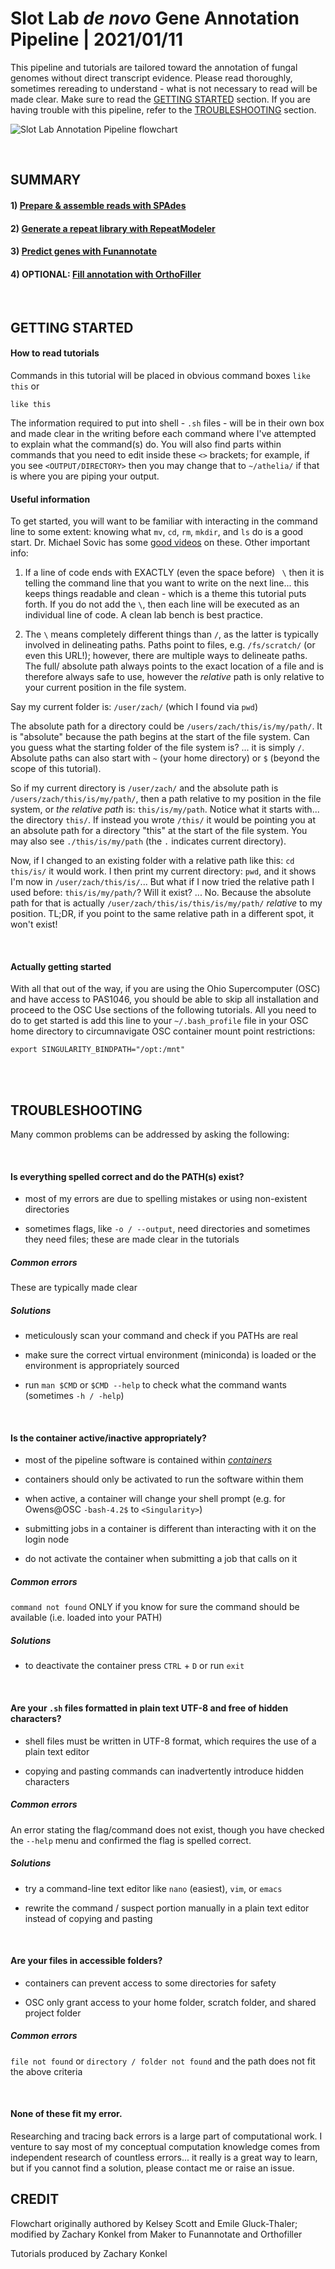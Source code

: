 # Slot Lab *de novo* Gene Annotation Pipeline | 2021/01/11
This pipeline and tutorials are tailored toward the annotation of fungal genomes without direct transcript evidence. Please read thoroughly, sometimes rereading to understand - what is not necessary to read will be made clear. Make sure to read the [GETTING STARTED](https://gitlab.com/xonq/tutorials/-/blob/master/annotationPipeline.md#getting-started) section. If you are having trouble with this pipeline, refer to the [TROUBLESHOOTING](https://gitlab.com/xonq/tutorials/-/blob/master/annotationPipeline.md#troubleshooting) section.


![Slot Lab Annotation Pipeline flowchart](https://gitlab.com/xonq/tutorials/-/raw/master/image/annotationPipeline.png "Flowchart")

<br />

## SUMMARY
#### 1) [Prepare & assemble reads with SPAdes](https://gitlab.com/xonq/tutorials/-/blob/master/assembly.md)
#### 2) [Generate a repeat library with RepeatModeler](https://gitlab.com/xonq/tutorials/-/blob/master/repeatmodeler.md)
#### 3) [Predict genes with Funannotate](https://gitlab.com/xonq/tutorials/-/blob/master/funannotate.md)
#### 4) OPTIONAL: [Fill annotation with OrthoFiller](https://gitlab.com/xonq/tutorials/-/blob/master/orthofiller.md)

<br />

## GETTING STARTED
#### How to read tutorials
Commands in this tutorial will be placed in obvious command boxes `like this` or
```
like this
```

The information required to put into shell - `.sh` files - will be in their own box and made clear in the writing before each command where I've attempted to explain what the command(s) do. You will also find parts within commands that you need to edit inside these `<>` brackets; for example, if you see `<OUTPUT/DIRECTORY>` then you may change that to `~/athelia/` if that is where you are piping your output. 

#### Useful information
To get started, you will want to be familiar with interacting in the command line to some extent: knowing what `mv`, `cd`, `rm`, `mkdir`, and `ls` do is a good start. Dr. Michael Sovic has some [good videos](https://www.youtube.com/playlist?list=PLxhIMi78eQehzRgd1C6wkJaaf0_nEnmvH) on these. Other important info:

1) If a line of code ends with EXACTLY (even the space before) ` \` then it is telling the command line that you want to write on the next line... this keeps things readable and clean - which is a theme this tutorial puts forth. If you do not add the `\`, then each line will be executed as an individual line of code. A clean lab bench is best practice.

2) The `\` means completely different things than `/`, as the latter is typically 
involved in delineating paths. Paths point to files, e.g. `/fs/scratch/` (or even this URL!); however, there are multiple ways to delineate paths. The full/
absolute path always points to the exact location of a file and is therefore always safe to use, however the *relative* path 
is only relative to your current position in the file system. 

Say my current folder is: `/user/zach/` (which I found via `pwd`)

The absolute path for a directory could be `/users/zach/this/is/my/path/`. It is "absolute" because the path begins at the start of the file system. Can you guess what the starting folder of the file system is? ... it is simply `/`. Absolute paths can also start with `~` (your home directory) or `$` (beyond the scope of this tutorial). 

So if my current directory is `/user/zach/` and the absolute path is `/users/zach/this/is/my/path/`, then a path relative to my position in the file system, or *the relative path* is: `this/is/my/path`. Notice what it starts with... the directory `this/`. If instead you wrote `/this/` it would be pointing you at an absolute path for a directory "this" at the start of the file system. You may also see `./this/is/my/path` (the `.` indicates current directory).

Now, if I changed to an existing folder with a relative path like this: `cd this/is/` it would work. I then print my current directory: `pwd`, and it shows I'm now in `/user/zach/this/is/`... But what if I now tried the relative path I used before: `this/is/my/path/`? Will it exist? ... No. Because the absolute path for that is actually `/user/zach/this/is/this/is/my/path/` *relative* to my position. TL;DR, if you point to the same relative path in a different spot, it won't exist!  

<br />

#### Actually getting started
With all that out of the way, if you are using the Ohio Supercomputer (OSC) and have 
access to PAS1046, you should be able to skip all installation and proceed to the OSC Use 
sections of the following tutorials. All you need to do to get started is add this line 
to your `~/.bash_profile` file in your OSC home directory to circumnavigate OSC container
mount point restrictions:
```
export SINGULARITY_BINDPATH="/opt:/mnt"
```

<br /><br />

## TROUBLESHOOTING
Many common problems can be addressed by asking the following:


<br />

#### Is everything spelled correct and do the PATH(s) exist?
- most of my errors are due to spelling mistakes or using non-existent directories

- sometimes flags, like `-o / --output`, need directories and sometimes they need files; these are made clear in the tutorials


##### Common errors
These are typically made clear


##### Solutions
- meticulously scan your command and check if you PATHs are real

- make sure the correct virtual environment (miniconda) is loaded or the environment is appropriately sourced

- run `man $CMD` or `$CMD --help` to check what the command wants (sometimes `-h / -help`)


<br />

#### Is the container active/inactive appropriately?
- most of the pipeline software is contained within [*containers*](https://gitlab.com/xonq/tutorials/-/blob/master/containers.md) 

- containers should only be activated to run the software within them

- when active, a container will change your shell prompt (e.g. for Owens@OSC `-bash-4.2$` to `<Singularity>`)

- submitting jobs in a container is different than interacting with it on the login node

- do not activate the container when submitting a job that calls on it


##### Common errors
`command not found` ONLY if you know for sure the command should be available (i.e. loaded into your PATH)


##### Solutions
- to deactivate the container press `CTRL` + `D` or run `exit`


<br />

#### Are your `.sh` files formatted in plain text UTF-8 and free of hidden characters?
- shell files must be written in UTF-8 format, which requires the use of a plain text editor

- copying and pasting commands can inadvertently introduce hidden characters 


##### Common errors
An error stating the flag/command does not exist, though you have checked the `--help` menu and confirmed the flag is spelled correct. 


##### Solutions
- try a command-line text editor like `nano` (easiest), `vim`, or `emacs`

- rewrite the command / suspect portion manually in a plain text editor instead of copying and pasting


<br />

#### Are your files in accessible folders?
- containers can prevent access to some directories for safety

- OSC only grant access to your home folder, scratch folder, and shared project folder


##### Common errors
`file not found` or `directory / folder not found` and the path does not fit the above criteria


<br />

#### None of these fit my error.
Researching and tracing back errors is a large part of computational work. I venture to say most of my conceptual computation knowledge comes from independent research of countless errors... it really is a great way to learn, but if you cannot find a solution, please contact me or raise an issue.

## CREDIT
Flowchart originally authored by Kelsey Scott and Emile Gluck-Thaler; modified by Zachary Konkel from Maker to Funannotate and Orthofiller

Tutorials produced by Zachary Konkel

